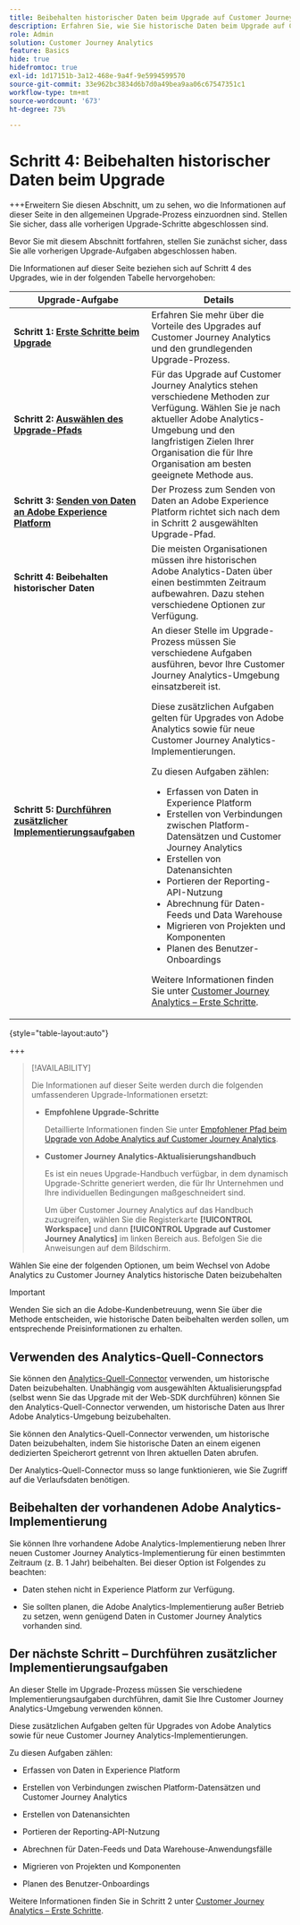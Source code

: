 ```yaml
---
title: Beibehalten historischer Daten beim Upgrade auf Customer Journey Analytics
description: Erfahren Sie, wie Sie historische Daten beim Upgrade auf Customer Journey Analytics beibehalten können
role: Admin
solution: Customer Journey Analytics
feature: Basics
hide: true
hidefromtoc: true
exl-id: 1d17151b-3a12-468e-9a4f-9e5994599570
source-git-commit: 33e962bc3834d6b7d0a49bea9aa06c67547351c1
workflow-type: tm+mt
source-wordcount: '673'
ht-degree: 73%

---
```


# Schritt 4: Beibehalten historischer Daten beim Upgrade

+++Erweitern Sie diesen Abschnitt, um zu sehen, wo die Informationen auf dieser Seite in den allgemeinen Upgrade-Prozess einzuordnen sind. Stellen Sie sicher, dass alle vorherigen Upgrade-Schritte abgeschlossen sind.

Bevor Sie mit diesem Abschnitt fortfahren, stellen Sie zunächst sicher, dass Sie alle vorherigen Upgrade-Aufgaben abgeschlossen haben.

Die Informationen auf dieser Seite beziehen sich auf Schritt 4 des Upgrades, wie in der folgenden Tabelle hervorgehoben:

| Upgrade-Aufgabe | Details |
|---------|----------|
| **Schritt 1: [Erste Schritte beim Upgrade](/help/getting-started/cja-upgrade/cja-upgrade-getstarted.md)** | Erfahren Sie mehr über die Vorteile des Upgrades auf Customer Journey Analytics und den grundlegenden Upgrade-Prozess. |
| **Schritt 2: [Auswählen des Upgrade-Pfads](/help/getting-started/cja-upgrade/cja-upgrade-path.md)** | Für das Upgrade auf Customer Journey Analytics stehen verschiedene Methoden zur Verfügung. Wählen Sie je nach aktueller Adobe Analytics-Umgebung und den langfristigen Zielen Ihrer Organisation die für Ihre Organisation am besten geeignete Methode aus. |
| **Schritt 3: [Senden von Daten an Adobe Experience Platform](/help/getting-started/cja-upgrade/cja-upgrade-send-to-platform.md)** | Der Prozess zum Senden von Daten an Adobe Experience Platform richtet sich nach dem in Schritt 2 ausgewählten Upgrade-Pfad. |
| <span class="preview">**Schritt 4: Beibehalten historischer Daten**</span> | <span class="preview">Die meisten Organisationen müssen ihre historischen Adobe Analytics-Daten über einen bestimmten Zeitraum aufbewahren. Dazu stehen verschiedene Optionen zur Verfügung.</span> |
| **Schritt 5: [Durchführen zusätzlicher Implementierungsaufgaben](/help/getting-started/cja-getting-started.md)** | An dieser Stelle im Upgrade-Prozess müssen Sie verschiedene Aufgaben ausführen, bevor Ihre Customer Journey Analytics-Umgebung einsatzbereit ist.<p>Diese zusätzlichen Aufgaben gelten für Upgrades von Adobe Analytics sowie für neue Customer Journey Analytics-Implementierungen.</p><p>Zu diesen Aufgaben zählen:</p><ul><li>Erfassen von Daten in Experience Platform</li><li>Erstellen von Verbindungen zwischen Platform-Datensätzen und Customer Journey Analytics</li><li>Erstellen von Datenansichten</li><li>Portieren der Reporting-API-Nutzung</li><li>Abrechnung für Daten-Feeds und Data Warehouse</li><li>Migrieren von Projekten und Komponenten</li><li>Planen des Benutzer-Onboardings</li></ul> <p>Weitere Informationen finden Sie unter [Customer Journey Analytics – Erste Schritte](/help/getting-started/cja-getting-started.md). |

{style="table-layout:auto"}

+++

>[!AVAILABILITY]
>
>Die Informationen auf dieser Seite werden durch die folgenden umfassenderen Upgrade-Informationen ersetzt: <ul><li>**Empfohlene Upgrade-Schritte**<p>Detaillierte Informationen finden Sie unter [Empfohlener Pfad beim Upgrade von Adobe Analytics auf Customer Journey Analytics](/help/getting-started/cja-upgrade/cja-upgrade-recommendations.md).</p></li><li>**Customer Journey Analytics-Aktualisierungshandbuch**<p>Es ist ein neues Upgrade-Handbuch verfügbar, in dem dynamisch Upgrade-Schritte generiert werden, die für Ihr Unternehmen und Ihre individuellen Bedingungen maßgeschneidert sind.</p><p>Um über Customer Journey Analytics auf das Handbuch zuzugreifen, wählen Sie die Registerkarte **[!UICONTROL Workspace]** und dann **[!UICONTROL Upgrade auf Customer Journey Analytics]** im linken Bereich aus. Befolgen Sie die Anweisungen auf dem Bildschirm.</p></li></ul>

Wählen Sie eine der folgenden Optionen, um beim Wechsel von Adobe Analytics zu Customer Journey Analytics historische Daten beizubehalten

>[!IMPORTANT]
>
>Wenden Sie sich an die Adobe-Kundenbetreuung, wenn Sie über die Methode entscheiden, wie historische Daten beibehalten werden sollen, um entsprechende Preisinformationen zu erhalten.

## Verwenden des Analytics-Quell-Connectors

Sie können den [Analytics-Quell-Connector](/help/data-ingestion/analytics.md) verwenden, um historische Daten beizubehalten. Unabhängig vom ausgewählten Aktualisierungspfad (selbst wenn Sie das Upgrade mit der Web-SDK durchführen) können Sie den Analytics-Quell-Connector verwenden, um historische Daten aus Ihrer Adobe Analytics-Umgebung beizubehalten.

Sie können den Analytics-Quell-Connector verwenden, um historische Daten beizubehalten, indem Sie historische Daten an einem eigenen dedizierten Speicherort getrennt von Ihren aktuellen Daten abrufen.

Der Analytics-Quell-Connector muss so lange funktionieren, wie Sie Zugriff auf die Verlaufsdaten benötigen.

<!-- Another possibility in the future: Map historical data in a way that allows you to tie it to your new data.  Possible? Explain -->

## Beibehalten der vorhandenen Adobe Analytics-Implementierung

Sie können Ihre vorhandene Adobe Analytics-Implementierung neben Ihrer neuen Customer Journey Analytics-Implementierung für einen bestimmten Zeitraum (z. B. 1 Jahr) beibehalten. Bei dieser Option ist Folgendes zu beachten:

* Daten stehen nicht in Experience Platform zur Verfügung.

* Sie sollten planen, die Adobe Analytics-Implementierung außer Betrieb zu setzen, wenn genügend Daten in Customer Journey Analytics vorhanden sind.

## Der nächste Schritt – Durchführen zusätzlicher Implementierungsaufgaben

An dieser Stelle im Upgrade-Prozess müssen Sie verschiedene Implementierungsaufgaben durchführen, damit Sie Ihre Customer Journey Analytics-Umgebung verwenden können.

Diese zusätzlichen Aufgaben gelten für Upgrades von Adobe Analytics sowie für neue Customer Journey Analytics-Implementierungen.

Zu diesen Aufgaben zählen:

* Erfassen von Daten in Experience Platform

* Erstellen von Verbindungen zwischen Platform-Datensätzen und Customer Journey Analytics

* Erstellen von Datenansichten

* Portieren der Reporting-API-Nutzung

* Abrechnen für Daten-Feeds und Data Warehouse-Anwendungsfälle

* Migrieren von Projekten und Komponenten

* Planen des Benutzer-Onboardings

Weitere Informationen finden Sie in Schritt 2 unter [Customer Journey Analytics – Erste Schritte](/help/getting-started/cja-getting-started.md).
